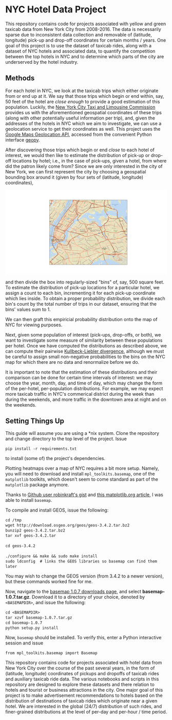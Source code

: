 # NYC Hotel Data Project

This repository contains code for projects associated with yellow and green taxicab data from New York City from 2008-2016. The data is necessarily sparse due to inconsistent data collection and removable of (latitude, longitude) pick-up and drop-off coordinates for certain months / years. One goal of this project is to use the dataset of taxicab rides, along with a dataset of NYC hotels and associated data, to quantify the competition between the top hotels in NYC and to determine which parts of the city are underserved by the hotel industry.

## Methods

For each hotel in NYC, we look at the taxicab trips which either originate from or end up at it. We say that those trips which begin or end within, say, 50 feet of the hotel are _close enough_ to provide a good estimation of this population. Luckily, the [New York City Taxi and Limousine Commission](http://www.nyc.gov/html/tlc/html/home/home.shtml) provides us with the aforementioned geospatial coordinates of these trips (along with other potentially useful information per trip), and, given the addresses of the hotels in NYC which we aim to investigate, we can use a geolocation service to get their coordinates as well. This project uses the [Google Maps Geolocation API](https://developers.google.com/maps/documentation/geolocation/intro), accessed from the convenient Python interface [geopy](https://github.com/geopy/geopy).

After discovering those trips which begin or end _close_ to each hotel of interest, we would then like to estimate the distribution of pick-up or drop-off locations by hotel; i.e., in the case of pick-ups, given a hotel, from where did the patron likely come from? Since we are only interested in the city of New York, we can first represent the city by choosing a geospatial bounding box around it (given by four sets of (latitude, longitude) coordinates),

![NYC Bounding Box](https://github.com/djsaunde/NYCHotelData/blob/master/nyc_box.png)

and then divide the box into regularly-sized "bins" of, say, 500 square feet. To estimate the distribution of pick-up locations for a particular hotel, we assign a count to each bin, incrementing it for each pick-up coordinate which lies inside. To obtain a proper probability distribution, we divide each bin's count by the total number of trips in our dataset, ensuring that the bins' values sum to 1. 

We can then graft this empiricial probability distribution onto the map of NYC for viewing purposes.

Next, given some population of interest (pick-ups, drop-offs, or both), we want to investigate some measure of similarity between these populations per hotel. Once we have computed the distributions as described above, we can compute their pairwise [Kullbeck-Liebler divergence](https://en.wikipedia.org/wiki/Kullback%E2%80%93Leibler_divergence), although we must be careful to assign small non-negative probabilities to the bins on the NYC map for which there are no data and renormalize before we do.

It is important to note that the estimation of these distributions and their comparison can be done for certain time intervals of interest: we may choose the year, month, day, and time of day, which may change the form of the per-hotel, per-population distributions. For example, we may expect more taxicab traffic in NYC's commerical district during the week than during the weekends, and more traffic in the downtown area at night and on the weekends.

## Setting Things Up

This guide will assume you are using a \*nix system. Clone the repository and change directory to the top level of the project. Issue

```
pip install -r requirements.txt
```

to install (some of) the project's dependencies.

Plotting heatmaps over a map of NYC requires a bit more setup. Namely, you will need to download and install ```mpl_toolkits.basemap```, one of the ```matplotlib``` toolkits, which doesn't seem to come standard as part of the ```matplotlib``` package anymore.

Thanks to [Github user robinkraft's gist](https://gist.github.com/robinkraft/2a8ee4dd7e9ee9126030) and [this matplotlib.org article](https://matplotlib.org/basemap/users/installing.html), I was able to install ```basemap```.

To compile and install GEOS, issue the following:

```
cd /tmp
wget http://download.osgeo.org/geos/geos-3.4.2.tar.bz2
bunzip2 geos-3.4.2.tar.bz2
tar xvf geos-3.4.2.tar

cd geos-3.4.2

./configure && make && sudo make install
sudo ldconfig  # links the GEOS libraries so basemap can find them later
```

You may wish to change the GEOS version (from 3.4.2 to a newer version), but these commands worked fine for me.

Now, navigate to the [basemap 1.0.7 downloads page](https://sourceforge.net/projects/matplotlib/files/matplotlib-toolkits/basemap-1.0.7/), and select __basemap-1.0.7.tar.gz__. Download it to a directory of your choice, denoted by ```<BASEMAPDIR>```, and issue the following:

```
cd <BASEMAPDIR>
tar xzvf basemap-1.0.7.tar.gz
cd basemap-1.0.7
python setup.py install
```

Now, ```basemap``` should be installed. To verify this, enter a Python interactive session and issue

```
from mpl_toolkits.basemap import Basemap
```


This repository contains code for projects associated with hotel data from New York City over the
course of the past several years, in the form of (latitude, longitude) coordinates of pickups and dropoffs
of taxicab rides and auxiliary taxicab ride data. The various notebooks and scripts in this repository
are designed to explore these datasets and there relation to hotels and tourist or business attractions
in the city. One major goal of this project is to make advertisement recommendations to hotels based on the
distribution of destinations of taxicab rides which originate near a given hotel. We are interested in
the global (24/7) distribution of such rides, and finer-grained distributions at the level of per-day and
per-hour / time period.
